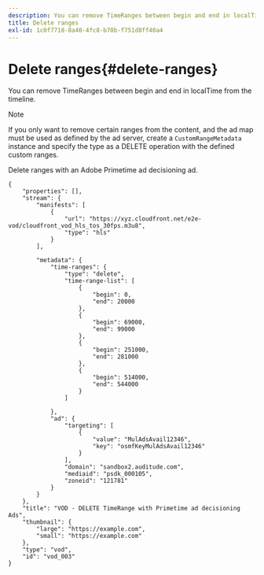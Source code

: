 ```yaml
---
description: You can remove TimeRanges between begin and end in localTime from the timeline.
title: Delete ranges
exl-id: 1c0f7718-8a40-4fc8-b70b-f751d8ff40a4
---
```

# Delete ranges{#delete-ranges}

You can remove TimeRanges between begin and end in localTime from the timeline.

>[!NOTE]
>
>If you only want to remove certain ranges from the content, and the ad map must be used as defined by the ad server, create a `CustomRangeMetadata` instance and specify the type as a DELETE operation with the defined custom ranges.

 Delete ranges with an Adobe Primetime ad decisioning ad.

   ```
   {   
       "properties": [],
       "stream": {
           "manifests": [
               {
                   "url": "https://xyz.cloudfront.net/e2e-vod/cloudfront_vod_hls_tos_30fps.m3u8",
                   "type": "hls"
               }
           ],
        
           "metadata": {
               "time-ranges": {
                   "type": "delete",
                   "time-range-list": [
                       {
                           "begin": 0,
                           "end": 20000
                       },
                       {
                           "begin": 69000,
                           "end": 99000
                       },
                       {
                           "begin": 251000,
                           "end": 281000
                       },
                       {
                           "begin": 514000,
                           "end": 544000
                       }
                   ]
        
               },
               "ad": {
                   "targeting": [
                       {
                           "value": "MulAdsAvail12346",
                           "key": "osmfKeyMulAdsAvail12346"
                       }
                   ],
                   "domain": "sandbox2.auditude.com",
                   "mediaid": "psdk_000105",
                   "zoneid": "121781"
               }     
           }
       },   
       "title": "VOD - DELETE TimeRange with Primetime ad decisioning Ads",
       "thumbnail": {
           "large": "https://example.com",
           "small": "https://example.com"
       },
       "type": "vod",
       "id": "vod_003"
   }
   
   ```
